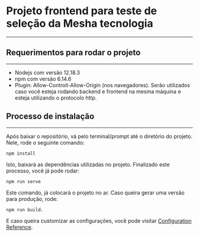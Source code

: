 # Projeto frontend para teste de seleção da Mesha tecnologia
--------------------------------

## Requerimentos para rodar o projeto
------
* Nodejs com versão 12.18.3
* npm com versão 6.14.6
* Plugin: Allow-Controll-Allow-Origin (nos navegadores). Serão utilizados caso você esteja rodando backend e frontend na mesma máquina e esteja utilizando o protocolo http.

## Processo de instalação
-----
Após baixar o repositório, vá pelo terminal/prompt até o diretório do projeto.
Nele, rode o seguinte comando:

    npm install

Isto, baixará as dependências utilizadas no projeto. Finalizado este processo, você já pode rodar:

    npm run serve

Este comando, já colocará o projeto no ar. Caso queira gerar uma versão para produção, rode:

    npm run build.
    
E caso queira customizar as configurações, você pode visitar [Configuration Reference](https://cli.vuejs.org/config/).